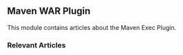 ## Maven WAR Plugin

This module contains articles about the Maven Exec Plugin.

### Relevant Articles
